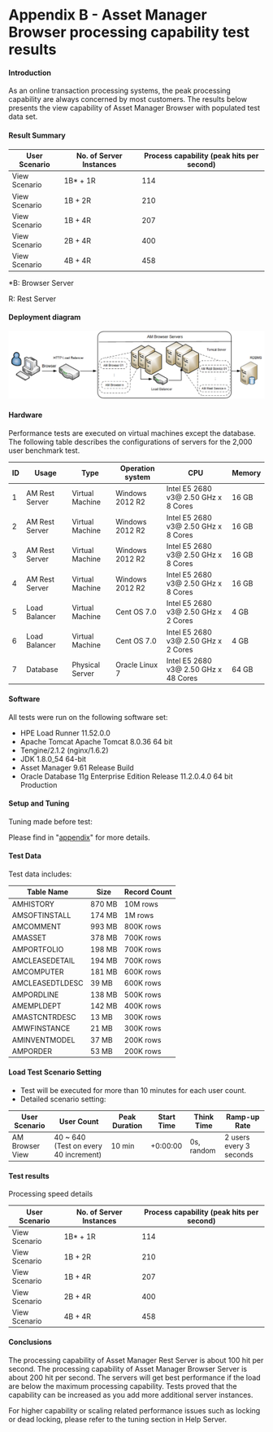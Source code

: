 # Appendix B - Asset Manager Browser processing capability test results
#### Introduction
As an online transaction processing systems, the peak processing capability are always concerned by most customers. The results below presents the view capability of Asset Manager Browser with populated test data set. 
#### Result Summary


| User Scenario                                     | No. of Server Instances                                          |Process capability (peak hits per second)|
|---------------------------------------------------|------------------------------------------------------------------|--------------------------------------|
| View Scenario                                     | 1B* + 1R                                                          | 114                                  |
| View Scenario                                     | 1B + 2R                                                          | 210                                  |
| View Scenario                                     | 1B + 4R                                                          | 207                                  |
| View Scenario                                     | 2B + 4R                                                          | 400                                  |
| View Scenario                                     | 4B + 4R                                                          | 458                                  |


*B: Browser Server

R: Rest Server


#### Deployment diagram

![AMB_Benchmark](../img/sizing/AMB_1.1_2000_BM.png)

#### Hardware
Performance tests are executed on virtual machines except the database.
The following table describes the configurations of servers for the 2,000 user benchmark test.



| ID | Usage                                                            | Type             | Operation system | CPU                                   | Memory |
|----|------------------------------------------------------------------|------------------|------------------|---------------------------------------|--------|
| 1  | AM Rest Server                                                   | Virtual Machine  | Windows 2012 R2  | Intel E5 2680 v3@ 2.50 GHz x 8 Cores  | 16 GB  |
| 2  | AM Rest Server                                                   | Virtual Machine  | Windows 2012 R2  | Intel E5 2680 v3@ 2.50 GHz x 8 Cores  | 16 GB  |
| 3  | AM Rest Server                                                   | Virtual Machine  | Windows 2012 R2  | Intel E5 2680 v3@ 2.50 GHz x 8 Cores  | 16 GB  |
| 4  | AM Rest Server                                                   | Virtual Machine  | Windows 2012 R2  | Intel E5 2680 v3@ 2.50 GHz x 8 Cores  | 16 GB  |
| 5  | Load Balancer                                                    | Virtual Machine  | Cent OS 7.0      | Intel E5 2680 v3@ 2.50 GHz x 2 Cores  | 4 GB   |
| 6  | Load Balancer                                                    | Virtual Machine  | Cent OS 7.0      | Intel E5 2680 v3@ 2.50 GHz x 2 Cores  | 4 GB   |
| 7  | Database                                                         | Physical Server  | Oracle Linux 7   | Intel E5 2680 v3@ 2.50 GHz x 48 Cores | 64 GB  |


#### Software
All tests were run on the following software set:

* HPE Load Runner 11.52.0.0
* Apache Tomcat Apache Tomcat 8.0.36 64 bit
* Tengine/2.1.2 (nginx/1.6.2)
* JDK 1.8.0_54 64-bit
* Asset Manager 9.61 Release Build
* Oracle Database 11g Enterprise Edition Release 11.2.0.4.0 64 bit Production



#### Setup and Tuning
Tuning made before test:

Please find in "[appendix](appendix_c.md)" for more details.


#### Test Data
Test data includes:

| Table Name      | Size   | Record Count |
|-----------------|--------|--------------|
| AMHISTORY       | 870 MB | 10M rows     |
| AMSOFTINSTALL   | 174 MB | 1M rows      |
| AMCOMMENT       | 993 MB | 800K rows    |
| AMASSET         | 378 MB | 700K rows    |
| AMPORTFOLIO     | 198 MB | 700K rows    |
| AMCLEASEDETAIL  | 194 MB | 700K rows    |
| AMCOMPUTER      | 181 MB | 600K rows    |
| AMCLEASEDTLDESC | 39  MB | 600K rows    |
| AMPORDLINE      | 138 MB | 500K rows    |
| AMEMPLDEPT      | 142 MB | 400K rows    |
| AMASTCNTRDESC   | 13  MB | 300K rows    |
| AMWFINSTANCE    | 21  MB | 300K rows    |
| AMINVENTMODEL   | 37  MB | 200K rows    |
| AMPORDER        | 53  MB | 200K rows    |



#### Load Test Scenario Setting
* Test will be executed for more than 10 minutes for each user count.
* Detailed scenario setting:

|    User Scenario    |    User Count                          |    Peak   Duration    |    Start Time    |    Think   Time        |    Ramp-up Rate                                            |
|---------------------|----------------------------------------|-----------------------|------------------|------------------------|----------------------------------|
| AM Browser View     | 40 ~ 640 (Test on every 40 increment)  |    10 min             |    +0:00:00      |       0s, random       |    2  users every 3 seconds      |

#### Test results
Processing speed details

| User Scenario                                     | No. of Server Instances                                          |Process capability (peak hits per second)|
|---------------------------------------------------|------------------------------------------------------------------|--------------------------------------|
| View Scenario                                     | 1B* + 1R                                                          | 114                                  |
| View Scenario                                     | 1B + 2R                                                          | 210                                  |
| View Scenario                                     | 1B + 4R                                                          | 207                                  |
| View Scenario                                     | 2B + 4R                                                          | 400                                  |
| View Scenario                                     | 4B + 4R                                                          | 458                                  |

#### Conclusions
The processing capability of Asset Manager Rest Server is about 100 hit per second. 
The processing capability of Asset Manager Browser Server is about 200 hit per second. 
The servers will get best performance if the load are below the maximum processing capability.
Tests proved that the capability can be increased as you add more additional server instances. 

For higher capability or scaling related performance issues such as locking or dead locking, please refer to the tuning section in Help Server.